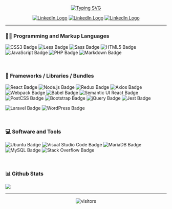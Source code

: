 <p align="center">
<a href="https://git.io/typing-svg"><img src="https://readme-typing-svg.demolab.com?font=Shantell+Sans&size=25&duration=4000&pause=500&color=1DA1F2&background=FF000000&center=true&vCenter=true&multiline=true&repeat=false&width=800&height=150&lines=Hey%2C+i'm+David+Besse+!;I'm+a+full-stack+Web+Developper.;If+a+motto+can+define+me%2C+I+would+probably+choose+this+one+%3A;%22what+we+must+learn+to+do%2C+we+learn+it+by+doing+it...%22" alt="Typing SVG" /></a>
</p>


<div align="center">
<a href="https://linkedin.com/in/david-besse-666a77236"><img src="https://img.shields.io/badge/-LinkedIn-0e76a8?style=flat-square&logo=Linkedin&logoColor=white" alt="LinkedIn Logo"></a>
<a href="https://twitter.com/_david_besse"><img src="https://img.shields.io/badge/-Twitter-00acee?style=flat-square&logo=Twitter&logoColor=white" alt="LinkedIn Logo"></a>
<a href="https://david-besse.github.io/"><img src="https://img.shields.io/badge/Website-3b5998?style=flat-square&logo=google-chrome&logoColor=white" alt="LinkedIn Logo"></a>
</div>

----------

<!-- <img src="https://github.com/David-Besse/David-Besse/blob/main/img/beach.jpg" width="100%"> -->

<h3>👨‍💻 Programming and Markup Languages</h3>

![CSS3 Badge](https://img.shields.io/badge/CSS3-1572B6?logo=css3&logoColor=fff&style=plastic)
![Less Badge](https://img.shields.io/badge/Less-1D365D?logo=less&logoColor=fff&style=plastic)
![Sass Badge](https://img.shields.io/badge/Sass-C69?logo=sass&logoColor=fff&style=plastic)
![HTML5 Badge](https://img.shields.io/badge/HTML5-E34F26?logo=html5&logoColor=fff&style=plastic)
![JavaScript Badge](https://img.shields.io/badge/JavaScript-F7DF1E?logo=javascript&logoColor=000&style=plastic)
![PHP Badge](https://img.shields.io/badge/PHP-777BB4?logo=php&logoColor=fff&style=plastic)
![Markdown Badge](https://img.shields.io/badge/Markdown-000?logo=markdown&logoColor=fff&style=plastic)

</br>

<h3>🧰 Frameworks / Libraries / Bundles</h3>

![React Badge](https://img.shields.io/badge/React-61DAFB?logo=react&logoColor=000&style=plastic)
![Node.js Badge](https://img.shields.io/badge/Node.js-393?logo=nodedotjs&logoColor=fff&style=plastic)
![Redux Badge](https://img.shields.io/badge/Redux-764ABC?logo=redux&logoColor=fff&style=plastic)
![Axios Badge](https://img.shields.io/badge/Axios-5A29E4?logo=axios&logoColor=fff&style=plastic)
![Webpack Badge](https://img.shields.io/badge/Webpack-8DD6F9?logo=webpack&logoColor=000&style=plastic)
![Babel Badge](https://img.shields.io/badge/Babel-F9DC3E?logo=babel&logoColor=000&style=plastic)
![Semantic UI React Badge](https://img.shields.io/badge/Semantic%20UI%20React-35BDB2?logo=semanticuireact&logoColor=fff&style=plastic)
![PostCSS Badge](https://img.shields.io/badge/PostCSS-DD3A0A?logo=postcss&logoColor=fff&style=plastic)
![Bootstrap Badge](https://img.shields.io/badge/Bootstrap-7952B3?logo=bootstrap&logoColor=fff&style=plastic)
![jQuery Badge](https://img.shields.io/badge/jQuery-0769AD?logo=jquery&logoColor=fff&style=plastic)
![Jest Badge](https://img.shields.io/badge/Jest-C21325?logo=jest&logoColor=fff&style=plastic)

![Laravel Badge](https://img.shields.io/badge/Laravel-FF2D20?logo=laravel&logoColor=fff&style=plastic)
![WordPress Badge](https://img.shields.io/badge/WordPress-21759B?logo=wordpress&logoColor=fff&style=plastic)

</br>

<h3>💻 Software and Tools</h3>

![Ubuntu Badge](https://img.shields.io/badge/Ubuntu-E95420?logo=ubuntu&logoColor=fff&style=plastic)
![Visual Studio Code Badge](https://img.shields.io/badge/Visual%20Studio%20Code-007ACC?logo=visualstudiocode&logoColor=fff&style=plastic)
![MariaDB Badge](https://img.shields.io/badge/MariaDB-003545?logo=mariadb&logoColor=fff&style=plastic)
![MySQL Badge](https://img.shields.io/badge/MySQL-4479A1?logo=mysql&logoColor=fff&style=plastic)
![Stack Overflow Badge](https://img.shields.io/badge/Stack%20Overflow-F58025?logo=stackoverflow&logoColor=fff&style=plastic)

</br>

<h3> 📊 Github Stats </h3>

![](https://raw.github.com/David-Besse/github-stats/master/generated/overview.svg#gh-dark-mode-only?sanitize=true)

----------
<p align="center"><img src="https://komarev.com/ghpvc/?username=David-Besse" alt="visitors"></p>
